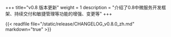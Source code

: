 +++
title="v0.8 版本更新"
weight = 1
description = "介绍了0.8中微服务开发框架、持续交付和敏捷管理等功能的增强、变更等"
+++

{{< readfile file="/static/release/CHANGELOG_v0.8.0_zh.md" markdown="true" >}}